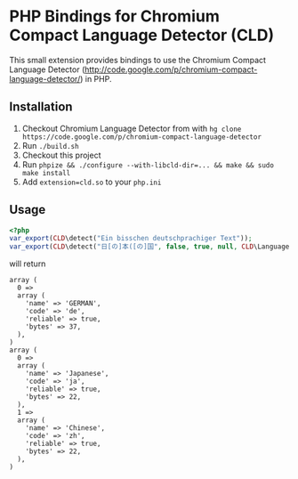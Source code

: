# PHP Bindings for Chromium Compact Language Detector (CLD)

This small extension provides bindings to use the Chromium Compact Language Detector
(http://code.google.com/p/chromium-compact-language-detector/) in PHP.


## Installation

 1. Checkout Chromium Language Detector from with `hg clone
    https://code.google.com/p/chromium-compact-language-detector`
 2. Run `./build.sh`
 3. Checkout this project
 4. Run `phpize && ./configure --with-libcld-dir=... && make && sudo make install`
 5. Add `extension=cld.so` to your `php.ini`

## Usage
```php
<?php
var_export(CLD\detect("Ein bisschen deutschprachiger Text"));
var_export(CLD\detect("日[の]本([の]国", false, true, null, CLD\Language::JAPANESE, CLD\Encoding::JAPANESE_EUC_JP));
```

will return

```text
array (
  0 =>
  array (
    'name' => 'GERMAN',
    'code' => 'de',
    'reliable' => true,
    'bytes' => 37,
  ),
)
array (
  0 =>
  array (
    'name' => 'Japanese',
    'code' => 'ja',
    'reliable' => true,
    'bytes' => 22,
  ),
  1 =>
  array (
    'name' => 'Chinese',
    'code' => 'zh',
    'reliable' => true,
    'bytes' => 22,
  ),
)
```
